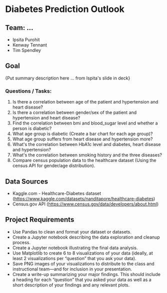 <h1>Diabetes Prediction Outlook</h1>

<h2>Team: ... </h2>
<ul>
    <li>Ipsita Purohit</li>
    <li>Kenway Tennant</li>
    <li>Tim Spendley</li>
</ul>

<h2>Goal</h2>
<p>{Put summary description here ... from Ispita's slide in deck}</p>

<h3>Questions / Tasks:</h3>
<ol>
    <li>Is there a correlation between age of the patient and hypertension and heart disease? 
    <li>Is there a correlation between gender/sex of the patient and hypertension and heart disease? 
    <li>Find the correlation between bmi and blood_sugar level and whether a person is diabetic? 
    <li>What age group is diabetic (Create a bar chart for each age group)?
    <li>What age group suffers from heart disease and hypertension more? 
    <li>What's the correlation between HbA1c level and diabetes, heart disease and hypertension?
    <li>What's the correlation between smoking history and the three diseases? 
    <li>Compare census population data to the healthcare dataset (Using the census API for gender/age distribution).
</ol>

<h2>Data Sources</h2>
<ul>
    <li>Kaggle.com - Healthcare-Diabetes dataset (<a href='https://www.kaggle.com/datasets/nanditapore/healthcare-diabetes'>https://www.kaggle.com/datasets/nanditapore/healthcare-diabetes</a>)
    <li>Census.gov API (<a href='https://www.census.gov/data/developers/about.html'>https://www.census.gov/data/developers/about.html</a>)
</ul>


<h2>Project Requirements</h2>
<ul>
    <li>Use Pandas to clean and format your dataset or datasets.</li>
    <li>Create a Jupyter notebook describing the data exploration and cleanup process.</li>
    <li>Create a Jupyter notebook illustrating the final data analysis.</li>
    <li>Use Matplotlib to create 6 to 8 visualizations of your data
    (ideally, at least 2 visualizations per “question” that you ask your data).</li>
    <li>Save PNG images of your visualizations to distribute to the class and instructional team—and for
    inclusion in your presentation.</li>
    <li>Create a write-up summarizing your major findings. This should include a heading for each “question”
    that you asked your data as well as a short description of your findings and any relevant plots.</li>
</ul>